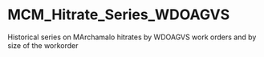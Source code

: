 # MCM_Hitrate_Series_WDOAGVS
Historical series on MArchamalo hitrates by WDOAGVS work orders and by size of the workorder
